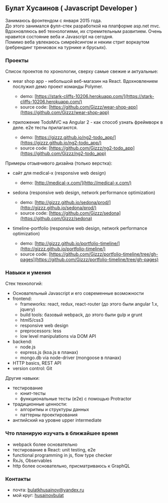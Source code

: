 ## Булат Хусаинов ( Javascript Developer )
Занимаюсь фронтендом с января 2015 года.  
До этого занимался фулл-стек разработкой на платформе asp.net mvc.  
Вдохновляюсь веб технологиями, их стремительным развитием. Очень нравится состояние веба и Javascript на сегодня.  
Помимо веба увлекаюсь симрейсингом и неким стрит воркаутом (ребрендинг трениовок на турнике и брусьях).  

### Проекты
Список проектов по хронологии, сверху самые свежие и актуальные:  

- wear shop app - небольшой веб-магазин на React. Вдохновлением послужил демо проект команды Polymer.  
	- demo:        [https://stark-cliffs-10206.herokuapp.com/](https://stark-cliffs-10206.herokuapp.com/)  
	- source code: [https://github.com/Gizzz/wear-shop-app](https://github.com/Gizzz/wear-shop-app)  
	
- приложение TodoMVC на Angular 2 - как способ узнать фреймворк в деле. e2e тесты прилагаются.
	- demo:        [https://gizzz.github.io/ng2-todo_app/](https://gizzz.github.io/ng2-todo_app/)  
	- source code: [https://github.com/Gizzz/ng2-todo_app](https://github.com/Gizzz/ng2-todo_app)  

Примеры отзывчивого дизайна (только верстка):  

- сайт для medical-x (responsive web design)
	- demo:        [http://medical-x.com/](http://medical-x.com/)

- sedona (responsive web design, network performance optimization)  
	- demo:        [http://gizzz.github.io/sedona/prod/](http://gizzz.github.io/sedona/prod/)  
	- source code: [https://github.com/Gizzz/sedona](https://github.com/Gizzz/sedona)  

- timeline-portfolio (responsive web design, network performance optimization)  
	- demo:        [http://gizzz.github.io/portfolio-timeline/](http://gizzz.github.io/portfolio-timeline/)  
	- source code: [https://github.com/Gizzz/portfolio-timeline/tree/gh-pages](https://github.com/Gizzz/portfolio-timeline/tree/gh-pages)  
    
### Навыки и умения
Стек технологий:
- Основательный Javascript и его современные возможности
- frontend: 
    - frameworks: react, redux, react-router (до этого были angular 1.x, jquery)
    - build tools: базовый webpack, до этого были gulp и grunt
    - html5/css3
    - responsive web design
    - preprocessors: less
    - low level manipulations via DOM API
- backend:
    - node.js
    - express.js (koa.js в планах)
    - mongo.db via node-driver (mongoose в планах)	
- HTTP basics, REST API
- version control: Git

Другие навыки:
- тестирование
	- юнит-тесты
	- функциональные тесты (e2e) с помощью Protractor
- традиционные ценности:
	- алгоритмы и структуры данных
	- паттерны проектирования
- английский на уровне upper intermediate

### Что планирую изучать в ближайшее время
- webpack более основательно
- тестирование в React: unit testing, e2e
- functional programming in js, flow type checker
- RxJs, Observables
- http более основательно, присматриваюсь к GraphQL

### Контакты
- почта:    [bulatkhusainov@yandex.ru](mailto:bulatkhusainov@yandex.ru)  
- мой круг: [husainovbulat](https://moikrug.ru/husainovbulat)  
